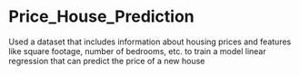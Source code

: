 # Price_House_Prediction
Used a dataset that includes information about  housing prices and features like square  footage, number of bedrooms, etc. to train a  model linear regression that can predict the price of a new  house
